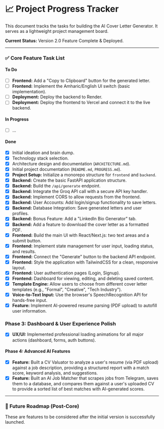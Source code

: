# 📈 Project Progress Tracker

This document tracks the tasks for building the AI Cover Letter Generator. It serves as a lightweight project management board.

**Current Status:** Version 2.0 Feature Complete & Deployed.

---

### ✅ Core Feature Task List

#### To Do
- [ ] **Frontend:** Add a "Copy to Clipboard" button for the generated letter.
- [ ] **Frontend:** Implement the Amharic/English UI switch (basic implementation).
- [ ] **Deployment:** Deploy the backend to Render.
- [ ] **Deployment:** Deploy the frontend to Vercel and connect it to the live backend.

#### In Progress
- [ ] ...

#### Done
- [x] Initial ideation and brain dump.
- [x] Technology stack selection.
- [x] Architecture design and documentation (`ARCHITECTURE.md`).
- [x] Initial project documentation (`README.md`, `PROGRESS.md`).
- [x] **Project Setup:** Initialize a monorepo structure for `frontend` and `backend`.
- [x] **Backend:** Create the basic FastAPI application structure.
- [x] **Backend:** Build the `/api/generate` endpoint.
- [x] **Backend:** Integrate the Groq API call with a secure API key handler.
- [x] **Backend:** Implement CORS to allow requests from the frontend.
- [x] **Backend:** User Accounts: Add login/signup functionality to save letters.
- [x] **Backend:** Database Integration: Save generated letters and user profiles.
- [x] **Backend:** Bonus Feature: Add a "LinkedIn Bio Generator" tab.
- [x] **Backend:** Add a feature to download the cover letter as a formatted PDF.
- [x] **Frontend:** Build the main UI with React/Next.js: two text areas and a submit button.
- [x] **Frontend:** Implement state management for user input, loading status, and results.
- [x] **Frontend:** Connect the "Generate" button to the backend API endpoint.
- [x] **Frontend:** Style the application with TailwindCSS for a clean, responsive layout.
- [x] **Frontend:** User authentication pages (Login, Signup).
- [x] **Frontend:** Dashboard for viewing, editing, and deleting saved content.
- [x] **Template Engine:** Allow users to choose from different cover letter templates (e.g., "Formal", "Creative", "Tech Industry").
- [x] **Voice-to-Text Input:** Use the browser's SpeechRecognition API for hands-free input.
- [x] **Feature:** Implement AI-powered resume parsing (PDF upload) to autofill user information.

### Phase 3: Dashboard & User Experience Polish
- [x] **UX/UI:** Implemented professional loading animations for all major actions (dashboard, forms, auth buttons).

#### Phase 4: Advanced AI Features
- [x] **Feature:** Built a CV Valuator to analyze a user's resume (via PDF upload) against a job description, providing a structured report with a match score, keyword analysis, and suggestions.
- [x] **Feature:** Built an AI Job Matcher that scrapes jobs from Telegram, saves them to a database, and compares them against a user's uploaded CV to provide a sorted list of best matches with AI-generated scores.

---

### 🚀 Future Roadmap (Post-Core)

These are features to be considered after the initial version is successfully launched.
